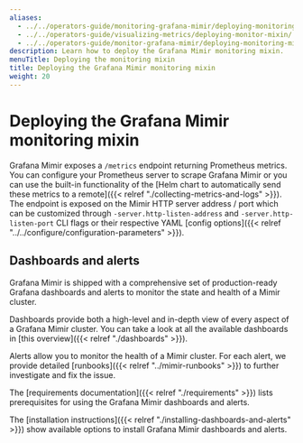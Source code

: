 ```yaml
---
aliases:
  - ../../operators-guide/monitoring-grafana-mimir/deploying-monitoring-mixin/
  - ../../operators-guide/visualizing-metrics/deploying-monitor-mixin/
  - ../../operators-guide/monitor-grafana-mimir/deploying-monitoring-mixin/
description: Learn how to deploy the Grafana Mimir monitoring mixin.
menuTitle: Deploying the monitoring mixin
title: Deploying the Grafana Mimir monitoring mixin
weight: 20
---
```


# Deploying the Grafana Mimir monitoring mixin

Grafana Mimir exposes a `/metrics` endpoint returning Prometheus metrics. You can configure your Prometheus server to scrape Grafana Mimir or you can use the built-in functionality of the [Helm chart to automatically send these metrics to a remote]({{< relref "./collecting-metrics-and-logs" >}}).
The endpoint is exposed on the Mimir HTTP server address / port which can be customized through `-server.http-listen-address` and `-server.http-listen-port` CLI flags or their respective YAML [config options]({{< relref "../../configure/configuration-parameters" >}}).

## Dashboards and alerts

Grafana Mimir is shipped with a comprehensive set of production-ready Grafana dashboards and alerts to monitor the state and health of a Mimir cluster.

Dashboards provide both a high-level and in-depth view of every aspect of a Grafana Mimir cluster.
You can take a look at all the available dashboards in [this overview]({{< relref "./dashboards" >}}).

Alerts allow you to monitor the health of a Mimir cluster. For each alert, we provide detailed [runbooks]({{< relref "../mimir-runbooks" >}}) to further investigate and fix the issue.

The [requirements documentation]({{< relref "./requirements" >}}) lists prerequisites for using the Grafana Mimir dashboards and alerts.

The [installation instructions]({{< relref "./installing-dashboards-and-alerts" >}}) show available options to install Grafana Mimir dashboards and alerts.
